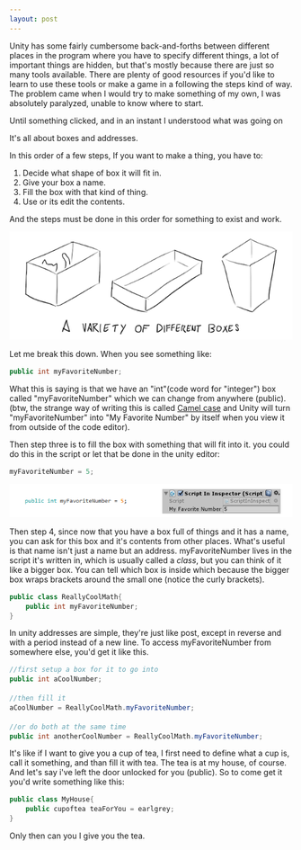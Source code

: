 ```yaml
---
layout: post
---
```

Unity has some fairly cumbersome back-and-forths between different places in the program where you have to specify different things, a lot of important things are hidden, but that's mostly because there are just so many tools available.
There are plenty of good resources if you'd like to learn to use these tools or make a game in a following the steps kind of way. The problem came when I would try to make something of my own, I was absolutely paralyzed, unable to know where to start.

Until something clicked, and in an instant I understood what was going on

It's all about boxes and addresses.

In this order of a few steps, If you want to make a thing, you have to:

1. Decide what shape of box it will fit in.
2. Give your box a name.
3. Fill the box with that kind of thing.
4. Use or its edit the contents.

And the steps must be done in this order for something to exist and work.

![boxes](/images/code-boxes.png)

Let me break this down. When you see something like:

````C#
public int myFavoriteNumber;
````

What this is saying is that we have an "int"(code word for "integer") box called "myFavoriteNumber" which we can change from anywhere (public). (btw, the strange way of writing this is called [Camel case](https://en.wikipedia.org/wiki/Camel_case) and Unity will turn "myFavoriteNumber" into "My Favorite Number" by itself when you view it from outside of the code editor).

Then step three is to fill the box with something that will fit into it. you could do this in the script or let that be done in the unity editor:

````C#
myFavoriteNumber = 5;
````

![Unity inspector screenshot](/images/sea-sharp.png)

Then step 4, since now that you have a box full of things and it has a name, you can ask for this box and it's contents from other places.
What's useful is that name isn't just a name but an address. myFavoriteNumber lives in the script it's written in, which is usually called a *class*, but you can think of it like a bigger box. You can tell which box is inside which because the bigger box wraps brackets around the small one (notice the curly brackets).

````C#
public class ReallyCoolMath{
	public int myFavoriteNumber;
}
````

In unity addresses are simple, they're just like post, except in reverse and with a period instead of a new line. To access myFavoriteNumber from somewhere else, you'd get it like this.

````C#
//first setup a box for it to go into
public int aCoolNumber;

//then fill it
aCoolNumber = ReallyCoolMath.myFavoriteNumber;

//or do both at the same time
public int anotherCoolNumber = ReallyCoolMath.myFavoriteNumber;
````

It's like if I want to give you a cup of tea, I first need to define what a cup is, call it something, and than fill it with tea. The tea is at my house, of course. And let's say i've left the door unlocked for you (public). So to come get it you'd write something like this:

````C#
public class MyHouse{
	public cupoftea teaForYou = earlgrey;
}
````

Only then can you I give you the tea. 